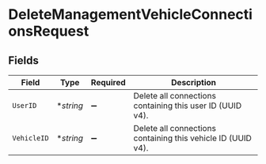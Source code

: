 # DeleteManagementVehicleConnectionsRequest


## Fields

| Field                                                        | Type                                                         | Required                                                     | Description                                                  |
| ------------------------------------------------------------ | ------------------------------------------------------------ | ------------------------------------------------------------ | ------------------------------------------------------------ |
| `UserID`                                                     | **string*                                                    | :heavy_minus_sign:                                           | Delete all connections containing this user ID (UUID v4).    |
| `VehicleID`                                                  | **string*                                                    | :heavy_minus_sign:                                           | Delete all connections containing this vehicle ID (UUID v4). |